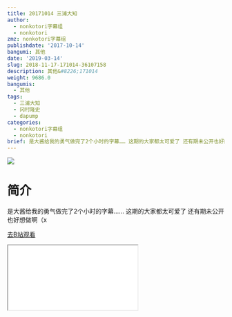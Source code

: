 ```yaml
---
title: 20171014 三浦大知
author:
  - nonkotori字幕组
  - nonkotori
zmz: nonkotori字幕组
publishdate: '2017-10-14'
bangumi: 其他
date: '2019-03-14'
slug: 2018-11-17-171014-36107158
description: 其他&#8226;171014
weight: 9686.0
bangumis:
  - 其他
tags:
  - 三浦大知
  - 冈村隆史
  - dapump
categories:
  - nonkotori字幕组
  - nonkotori
brief: 是大酱给我的勇气做完了2个小时的字幕…… 这期的大家都太可爱了 还有期未公开也好想做啊（x
---
```

![](https://i.imgur.com/zvFZ2Bt.jpg)
# 简介  
是大酱给我的勇气做完了2个小时的字幕……
这期的大家都太可爱了
还有期未公开也好想做啊（x  

[去B站观看](https://www.bilibili.com/video/av36107158/)
<div class ="resp-container"><iframe class="testiframe" src="//player.bilibili.com/player.html?aid=36107158"", scrolling="no", allowfullscreen="true" > </iframe></div> 
